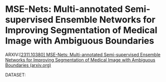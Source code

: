 # MSE-Nets: Multi-annotated Semi-supervised Ensemble Networks for Improving Segmentation of Medical Image with Ambiguous Boundaries

ARXIV:[[2311.10380\] MSE-Nets: Multi-annotated Semi-supervised Ensemble Networks for Improving Segmentation of Medical Image with Ambiguous Boundaries (arxiv.org)](https://arxiv.org/abs/2311.10380)

DATASET: